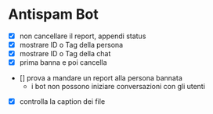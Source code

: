 # Antispam Bot

- [x] non cancellare il report, appendi status
- [x] mostrare ID o Tag della persona
- [x] mostrare ID o Tag della chat
- [x] prima banna e poi cancella
- [] prova a mandare un report alla persona bannata
    - i bot non possono iniziare conversazioni con gli utenti
- [x] controlla la caption dei file
